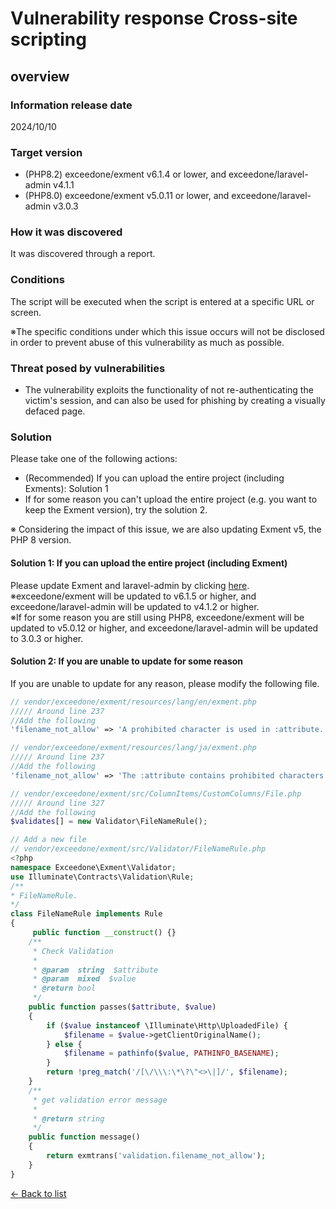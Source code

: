 # Vulnerability response Cross-site scripting

## overview

### Information release date
2024/10/10

### Target version
- (PHP8.2) exceedone/exment v6.1.4 or lower, and exceedone/laravel-admin v4.1.1  
- (PHP8.0) exceedone/exment v5.0.11 or lower, and exceedone/laravel-admin v3.0.3


### How it was discovered
It was discovered through a report.

### Conditions
The script will be executed when the script is entered at a specific URL or screen.   

※The specific conditions under which this issue occurs will not be disclosed in order to prevent abuse of this vulnerability as much as possible.

### Threat posed by vulnerabilities
- The vulnerability exploits the functionality of not re-authenticating the victim's session, and can also be used for phishing by creating a visually defaced page.


### Solution
Please take one of the following actions:

- (Recommended) If you can upload the entire project (including Exments): Solution 1
- If for some reason you can't upload the entire project (e.g. you want to keep the Exment version), try the solution 2.

※ Considering the impact of this issue, we are also updating Exment v5, the PHP 8 version.

#### Solution 1: If you can upload the entire project (including Exment)

Please update Exment and laravel-admin by clicking [here](/update).  
※exceedone/exment will be updated to v6.1.5 or higher, and exceedone/laravel-admin will be updated to v4.1.2 or higher.   
※If for some reason you are still using PHP8, exceedone/exment will be updated to v5.0.12 or higher, and exceedone/laravel-admin will be updated to 3.0.3 or higher.

#### Solution 2: If you are unable to update for some reason
If you are unable to update for any reason, please modify the following file.

```php
// vendor/exceedone/exment/resources/lang/en/exment.php
///// Around line 237
//Add the following
'filename_not_allow' => 'A prohibited character is used in :attribute. Please change the file name and try again.',
```

```php
// vendor/exceedone/exment/resources/lang/ja/exment.php
///// Around line 237
//Add the following
'filename_not_allow' => 'The :attribute contains prohibited characters. Please change the file name and try again.',
```

```php
// vendor/exceedone/exment/src/ColumnItems/CustomColumns/File.php
///// Around line 327
//Add the following
$validates[] = new Validator\FileNameRule();
```


```php
// Add a new file
// vendor/exceedone/exment/src/Validator/FileNameRule.php
<?php
namespace Exceedone\Exment\Validator;
use Illuminate\Contracts\Validation\Rule;
/**
* FileNameRule.
*/
class FileNameRule implements Rule
{
     public function __construct() {}
    /**
     * Check Validation
     *
     * @param  string  $attribute
     * @param  mixed  $value
     * @return bool
     */
    public function passes($attribute, $value)
    {
        if ($value instanceof \Illuminate\Http\UploadedFile) {
            $filename = $value->getClientOriginalName();
        } else {
            $filename = pathinfo($value, PATHINFO_BASENAME);
        }
        return !preg_match('/[\/\\\:\*\?\"<>\|]/', $filename);
    }
    /**
     * get validation error message
     *
     * @return string
     */
    public function message()
    {
        return exmtrans('validation.filename_not_allow');
    }
}
```


  
[← Back to list](/patch_weakness)
